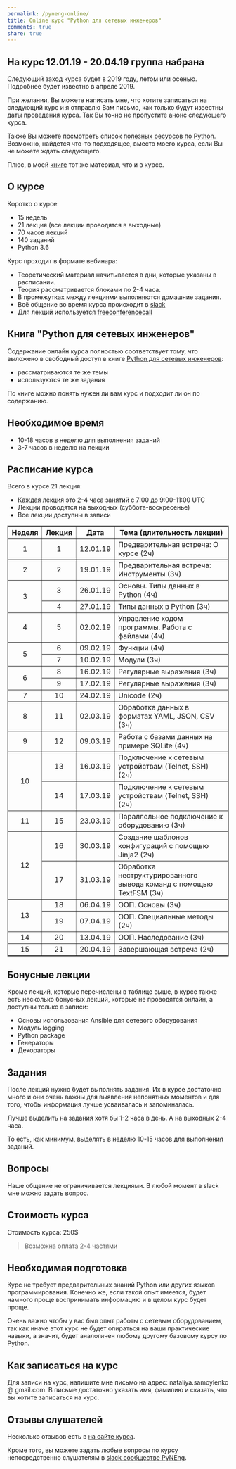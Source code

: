```yaml
---
permalink: /pyneng-online/
title: Online курс "Python для сетевых инженеров"
comments: true
share: true
---
```


## На курс 12.01.19 - 20.04.19 группа набрана

Следующий заход курса будет в 2019 году, летом или осенью. Подробнее будет известно в апреле 2019.

При желании, Вы можете написать мне, что хотите записаться на следующий курс и я отправлю Вам письмо, как только будут известны даты проведения курса. Так Вы точно не пропустите анонс следующего курса.

Также Вы можете посмотреть список [полезных ресурсов по Python](https://natenka.github.io/pyneng-resources/).
Возможно, найдется что-то подходящее, вместо моего курса, если Вы не можете ждать следующего.

Плюс, в моей [книге](https://natenka.gitbook.io/pyneng/) тот же материал, что и в курсе.

## О курсе

Коротко о курсе:

* 15 недель
* 21 лекция (все лекции проводятся в выходные)
* 70 часов лекций
* 140 заданий
* Python 3.6

Курс проходит в формате вебинара:

* Теоретический материал начитывается в дни, которые указаны в расписании.
* Теория рассматривается блоками по 2-4 часа.
* В промежутках между лекциями выполняются домашние задания.
* Всё общение во время курса происходит в [slack](https://pyneng-slack.herokuapp.com/)
* Для лекций используется [freeconferencecall](https://freeconferencecall.com)


## Книга "Python для сетевых инженеров"

Содержание онлайн курса полностью соответствует тому, что выложено в свободный доступ в книге [Python для сетевых инженеров](https://natenka.gitbook.io/pyneng/):

* рассматриваются те же темы
* используются те же задания

По книге можно понять нужен ли вам курс и подходит ли он по содержанию.

## Необходимое время

* 10-18 часов в неделю для выполнения заданий
* 3-7 часов в неделю на лекции

## Расписание курса

Всего в курсе 21 лекция:

* Каждая лекция это 2-4 часа занятий с 7:00 до 9:00-11:00 UTC
* Лекции проводятся на выходных (суббота-воскресенье)
* Все лекции доступны в записи

<table border="1" cellpadding="4" cellspacing="0">
 <tr>
    <th align="center">Неделя</th>
    <th align="center">Лекция</th>
    <th align="center">Дата</th>
    <th align="center">Тема (длительность лекции)</th>
 </tr>
 <tr>
    <td align="center">1</td>
    <td align="center">1</td>
    <td align="center">12.01.19</td>
    <td>Предварительная встреча: О курсе (2ч)</td>
 </tr>
 <tr>
    <td align="center">2</td>
    <td align="center">2</td>
    <td align="center">19.01.19</td>
    <td>Предварительная встреча: Инструменты (3ч)</td>
 </tr>
 <tr>
    <td rowspan="2" align="center">3</td>
    <td align="center">3</td>
    <td align="center">26.01.19</td>
    <td>Основы. Типы данных в Python (4ч)</td>
 </tr>
 <tr>
    <td align="center">4</td>
    <td align="center">27.01.19</td>
    <td>Типы данных в Python (3ч)</td>
 </tr>
 <tr>
    <td align="center">4</td>
    <td align="center">5</td>
    <td align="center">02.02.19</td>
    <td>Управление ходом программы. Работа с файлами (4ч)</td>
 </tr>
 <tr>
    <td rowspan="2" align="center">5</td>
    <td align="center">6</td>
    <td align="center">09.02.19</td>
    <td>Функции (4ч)</td>
 </tr>
 <tr>
    <td align="center">7</td>
    <td align="center">10.02.19</td>
    <td>Модули (3ч)</td>
 </tr>
 <tr>
    <td rowspan="2" align="center">6</td>
    <td align="center">8</td>
    <td align="center">16.02.19</td>
    <td>Регулярные выражения (3ч)</td>
 </tr>
 <tr>
    <td align="center">9</td>
    <td align="center">17.02.19</td>
    <td>Регулярные выражения (3ч)</td>
 </tr>
 <tr>
    <td align="center">7</td>
    <td align="center">10</td>
    <td align="center">24.02.19</td>
    <td>Unicode (2ч)</td>
 </tr>
 <tr>
    <td align="center">8</td>
    <td align="center">11</td>
    <td align="center">02.03.19</td>
    <td>Обработка данных в форматах YAML, JSON, CSV (3ч)</td>
 </tr>
 <tr>
    <td align="center">9</td>
    <td align="center">12</td>
    <td align="center">09.03.19</td>
    <td>Работа с базами данных на примере SQLite (4ч)</td>
 </tr>
 <tr>
    <td rowspan="2" align="center">10</td>
    <td align="center">13</td>
    <td align="center">16.03.19</td>
    <td>Подключение к сетевым устройствам (Telnet, SSH) (2ч)</td>
 </tr>
 <tr>
    <td align="center">14</td>
    <td align="center">17.03.19</td>
    <td>Подключение к сетевым устройствам (Telnet, SSH) (2ч)</td>
 </tr>
 <tr>
    <td align="center">11</td>
    <td align="center">15</td>
    <td align="center">23.03.19</td>
    <td>Параллельное подключение к оборудованию (3ч)</td>
 </tr>
 <tr>
    <td rowspan="2" align="center">12</td>
    <td align="center">16</td>
    <td align="center">30.03.19</td>
    <td>Создание шаблонов конфигураций с помощью Jinja2 (2ч)</td>
 </tr>
 <tr>
    <td align="center">17</td>
    <td align="center">31.03.19</td>
    <td>Обработка неструктурированного вывода команд с помощью TextFSM (3ч)</td>
 </tr>
 <tr>
    <td rowspan="2" align="center">13</td>
    <td align="center">18</td>
    <td align="center">06.04.19</td>
    <td> ООП. Основы (3ч)</td>
 </tr>
 <tr>
    <td align="center">19</td>
    <td align="center">07.04.19</td>
    <td>ООП. Специальные методы (2ч)</td>
 </tr> 
 <tr>
    <td align="center">14</td>
    <td align="center">20</td>
    <td align="center">13.04.19</td>
    <td>ООП. Наследование (3ч)</td>
 </tr> 
 <tr>
    <td align="center">15</td>
    <td align="center">21</td>
    <td align="center">20.04.19</td>
    <td>Завершающая встреча (2ч)</td>
 </tr>  
</table>

## Бонусные лекции

Кроме лекций, которые перечислены в таблице выше, в курсе также есть несколько бонусных лекций, которые не проводятся онлайн, а доступны только в записи:

* Основы использования Ansible для сетевого оборудования
* Модуль logging
* Python package
* Генераторы
* Декораторы


## Задания

После лекций нужно будет выполнять задания.
Их в курсе достаточно много и они очень важны для выявления непонятных моментов и для того, чтобы информация лучше усваивалась и запоминалась.

Лучше выделить на задания хотя бы 1-2 часа в день.
А на выходных 2-4 часа.

То есть, как минимум, выделять в неделю 10-15 часов для выполнения заданий.


## Вопросы

Наше общение не ограничивается лекциями.
В любой момент в slack мне можно задать вопрос.


## Стоимость курса

Стоимость курса: 250$

> Возможна оплата 2-4 частями

## Необходимая подготовка

Курс не требует предварительных знаний Python или других языков программирования.
Конечно же, если такой опыт имеется, будет намного проще воспринимать информацию и в целом курс будет проще.

Очень важно чтобы у вас был опыт работы с сетевым оборудованием, так как иначе этот курс не будет опираться на ваши практические навыки, а значит, будет аналогичен любому другому базовому курсу по Python.


## Как записаться на курс

Для записи на курс, напишите мне письмо на адрес: nataliya.samoylenko @ gmail.com.
В письме достаточно указать имя, фамилию и сказать, что вы хотите записаться на курс.


## Отзывы слушателей

Несколько отзывов есть в [на сайте курса](https://pyneng.github.io/testimonials/).

Кроме того, вы можете задать любые вопросы по курсу непосредственно слушателям в [slack сообществе PyNEng](https://pyneng-slack.herokuapp.com/).
